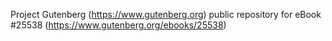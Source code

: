 Project Gutenberg (https://www.gutenberg.org) public repository for eBook #25538 (https://www.gutenberg.org/ebooks/25538)
